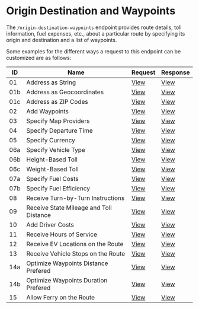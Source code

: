 # Origin Destination and Waypoints

The `/origin-destination-waypoints` endpoint provides route details, toll information, fuel expenses, etc., about a particular route by specifying its origin and destination and a list of waypoints.

Some examples for the different ways a request to this endpoint can be customized are as follows:

| ID  | Name                                    | Request                                                   | Response                                                                                                    |
| --- | --------------------------------------- | --------------------------------------------------------- | ----------------------------------------------------------------------------------------------------------- |
| 01  | Address as String                       | [View](./01-address-as-string.json)                       | [View](../../responses/01-Origin-Destination-Cost-Tradeoff/01-address-as-string.json)                       |
| 01b | Address as Geocoordinates               | [View](./01b-address-as-geocoordinates.json)              | [View](../../responses/01-Origin-Destination-Cost-Tradeoff/01b-address-as-geocoordinates.json)              |
| 01c | Address as ZIP Codes                    | [View](./01c-address-as-zip-codes.json)                   | [View](../../responses/01-Origin-Destination-Cost-Tradeoff/01c-address-as-zip-codes.json)                   |
| 02  | Add Waypoints                           | [View](./02-add-waypoints.json)                           | [View](../../responses/01-Origin-Destination-Cost-Tradeoff/02-add-waypoints.json)                           |
| 03  | Specify Map Providers                   | [View](./03-specify-map-providers.json)                   | [View](../../responses/01-Origin-Destination-Cost-Tradeoff/03-specify-map-providers.json)                   |
| 04  | Specify Departure Time                  | [View](./04-specify-departure-time.json)                  | [View](../../responses/01-Origin-Destination-Cost-Tradeoff/04-specify-departure-time.json)                  |
| 05  | Specify Currency                        | [View](./05-specify-currency.json)                        | [View](../../responses/01-Origin-Destination-Cost-Tradeoff/05-specify-currency.json)                        |
| 06a | Specify Vehicle Type                    | [View](./06a-specify-vehicle-type.json)                   | [View](../../responses/01-Origin-Destination-Cost-Tradeoff/06a-specify-vehicle-type.json)                   |
| 06b | Height-Based Toll                       | [View](./06b-height-based-toll.json)                      | [View](../../responses/01-Origin-Destination-Cost-Tradeoff/06b-height-based-toll.json)                      |
| 06c | Weight-Based Toll                       | [View](./06c-weight-based-toll.json)                      | [View](../../responses/01-Origin-Destination-Cost-Tradeoff/06c-weight-based-toll.json)                      |
| 07a | Specify Fuel Costs                      | [View](./07a-specify-fuel-costs.json)                     | [View](../../responses/01-Origin-Destination-Cost-Tradeoff/07a-specify-fuel-costs.json)                     |
| 07b | Specify Fuel Efficiency                 | [View](./07b-specify-fuel-efficiency.json)                | [View](../../responses/01-Origin-Destination-Cost-Tradeoff/07b-specify-fuel-efficiency.json)                |
| 08  | Receive Turn-by-Turn Instructions       | [View](./08-receive-turn-by-turn-instructions.json)       | [View](../../responses/01-Origin-Destination-Cost-Tradeoff/08-receive-turn-by-turn-instructions.json)       |
| 09  | Receive State Mileage and Toll Distance | [View](./09-receive-state-mileage-and-toll-distance.json) | [View](../../responses/01-Origin-Destination-Cost-Tradeoff/09-receive-state-mileage-and-toll-distance.json) |
| 10  | Add Driver Costs                        | [View](./10-add-driver-costs.json)                        | [View](../../responses/01-Origin-Destination-Cost-Tradeoff/10-add-driver-costs.json)                        |
| 11  | Receive Hours of Service                | [View](./11-receive-hours-of-service.json)                | [View](../../responses/01-Origin-Destination-Cost-Tradeoff/11-receive-hours-of-service.json)                |
| 12  | Receive EV Locations on the Route       | [View](./12-receive-ev-locations-on-the-route.json)       | [View](../../responses/01-Origin-Destination-Cost-Tradeoff/12-receive-ev-locations-on-the-route.json)       |
| 13  | Receive Vehicle Stops on the Route      | [View](./13-receive-vehicle-stops-on-the-route.json)      | [View](../../responses/01-Origin-Destination-Cost-Tradeoff/13-receive-vehicle-stops-on-the-route.json)      |
| 14a | Optimize Waypoints Distance Prefered    | [View](./14-optimize-waypoints-preference-distance.json)  | [View](../../responses/01-Origin-Destination-Cost-Tradeoff/14-optimize-waypoints-preference-distance.json)  |
| 14b | Optimize Waypoints Duration Prefered    | [View](./14-optimize-waypoints-preference-duration.json)  | [View](../../responses/01-Origin-Destination-Cost-Tradeoff/14-optimize-waypoints-preference-duration.json)  |
| 15  | Allow Ferry on the Route                | [View](./15-allow-ferry.json)                             | [View](../../responses/01-Origin-Destination-Cost-Tradeoff/15-allow-ferry.json)                             |
